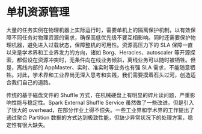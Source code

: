 # 单机资源管理

大量的任务实例在物理机器上实际运行时，需要单机上的隔离保护机制，以有效保障不同任务对物理资源的需求，确保高低优先级不要互相影响。同时还需要保护物理机器，避免进入过载状态，保障整机的可用性。资源高压力下的 SLA 保障一直以来是学术界和工业界发力的方向，诸如 Borg、Heracles、autoscaler 等开源探索，都假设在资源冲突时，无条件向在线业务倾斜，离线业务可以随时被牺牲。但是，离线内部的 AppMaster、实时、准实时等业务也有强 SLA 需求，不能随意牺牲。对此，学术界和工业界尚无深入思考和实践，我们需要摸着石头过河，创造适合我们自己的道路。

传统的基于磁盘文件的 Shuffle 方式，在机械硬盘上有明显的碎片读问题，严重影响性能与稳定性。Spark External Shuffle Service 虽然做了一些改进，但是引入了很大的 overhead，在部分作业上得不偿失。一些工业界和学术界的工作提出了通过聚合 Partition 数据的方式达到极致性能，但缺少异常状况下的处理方案，稳定性有很大缺失。
